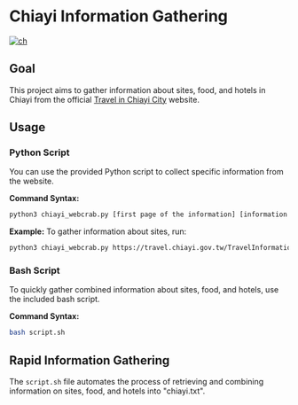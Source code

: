 # Chiayi Information Gathering
[![ch](https://img.shields.io/badge/lang-ch-green.svg)](https://github.com/I-Sheng/Traveling-Planner-With-LLM/blob/main/webcrab/README.md)

## Goal
This project aims to gather information about sites, food, and hotels in Chiayi from the official [Travel in Chiayi City](https://travel.chiayi.gov.tw/) website.

## Usage

### Python Script
You can use the provided Python script to collect specific information from the website. 

**Command Syntax:**
```bash
python3 chiayi_webcrab.py [first page of the information] [information type]
```

**Example:**
To gather information about sites, run:
```bash
python3 chiayi_webcrab.py https://travel.chiayi.gov.tw/TravelInformation/C000005/1 sites
```

### Bash Script
To quickly gather combined information about sites, food, and hotels, use the included bash script.

**Command Syntax:**
```bash
bash script.sh
```

## Rapid Information Gathering
The `script.sh` file automates the process of retrieving and combining information on sites, food, and hotels into "chiayi.txt".
